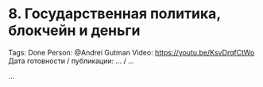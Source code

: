 # 8. Государственная политика, блокчейн и деньги

Tags: Done
Person: @Andrei Gutman 
Video: https://youtu.be/KsvDrqfCtWo
Дата готовности / публикации: … / …

…